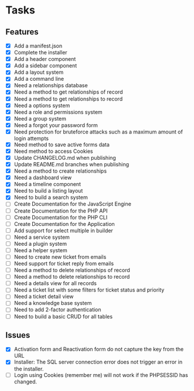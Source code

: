 # Tasks

## Features
- [X] Add a manifest.json
- [X] Complete the installer
- [X] Add a header component
- [X] Add a sidebar component
- [X] Add a layout system
- [X] Add a command line
- [X] Need a relationships database
- [X] Need a method to get relationships of record
- [X] Need a method to get relationships to record
- [X] Need a options system
- [X] Need a role and permissions system
- [X] Need a group system
- [X] Need a forgot your password form
- [X] Need protection for bruteforce attacks such as a maximum amount of login attempts
- [X] Need method to save active forms data
- [X] Need method to access Cookies
- [X] Update CHANGELOG.md when publishing
- [X] Update README.md branches when publishing
- [X] Need a method to create relationships
- [X] Need a dashboard view
- [X] Need a timeline component
- [X] Need to build a listing layout
- [X] Need to build a search system
- [ ] Create Documentation for the JavaScript Engine
- [ ] Create Documentation for the PHP API
- [ ] Create Documentation for the PHP CLI
- [ ] Create Documentation for the Application
- [ ] Add support for select multiple in builder
- [ ] Need a service system
- [ ] Need a plugin system
- [ ] Need a helper system
- [ ] Need to create new ticket from emails
- [ ] Need support for ticket reply from emails
- [ ] Need a method to delete relationships of record
- [ ] Need a method to delete relationships to record
- [ ] Need a details view for all records
- [ ] Need a ticket list with some filters for ticket status and priority
- [ ] Need a ticket detail view
- [ ] Need a knowledge base system
- [ ] Need to add 2-factor authentication
- [ ] Need to build a basic CRUD for all tables

## Issues
- [X] Activation form and Reactivation form do not capture the key from the URL
- [X] Installer: The SQL server connection error does not trigger an error in the installer.
- [ ] Login using Cookies (remember me) will not work if the PHPSESSID has changed.
